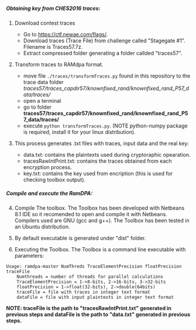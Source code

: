 ##### Obtaining key from CHES2016 traces:
1. Download contest traces
	- Go to https://ctf.newae.com/flags/.
	- Download traces (Trace File) from challenge called "Stagegate #1". Filename is Traces57.7z.
	- Extract compressed folder generating a folder callded "traces57".

2. Transform traces to RAMdpa format.
	- move file `./traces/transformTraces.py` found in this repository to the trace data folder *traces57/traces_capdir57/knownfixed_rand/knownfixed_rand_P57_data/traces/*
	- open a terminal
	- go to folder **traces57/traces_capdir57/knownfixed_rand/knownfixed_rand_P57_data/traces/**
	- execute `python transformTraces.py`. (NOTE python-numpy package is required, install it for your linux distribution).

3. This process generates .txt files with traces, input data and the real key:
	- data.txt: contains the plaintexts used during cryptoraphic opearation.
	- tracesRawIntPrint.txt: contains the traces obtained from each encryption process.
	- key.txt: contains the key used from encription (this is used for checking toolbox output).

##### Compile and execute the RamDPA:

4. Compile The toolbox. The Toolbox has been developed with Netbeans 8.1 IDE so it recomended to open and compile it with Netbeans. Compilers used are GNU (gcc and g++). The Toolbox has been tested in an Ubuntu distribution.

5. By default executable is generated under "dist" folder.

6. Executing the Toolbox. The Toolbox is a command line executable with parameters:

```	
Usage: ramdpa-master NumThreds TraceElementPrecision floatPrecision traceFile
	Numthreads = number of threads for parallel calculations
	TraceElementPrecision = 1->8-bits, 2->16-bits, 3->32-bits
	floatPrecision = 1->float(32-bits), 2->double(64bits)
	traceFile = file with traces in integer text format
	dataFile = file with input plaintexts in integer text format
```

**NOTE: traceFile is the path to "tracesRawIntPrint.txt" generated in previous steps and dataFile is the path to "data.txt" generated in previous steps.**
